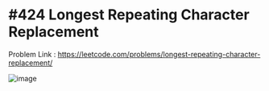 # #424  Longest Repeating Character Replacement

Problem Link : https://leetcode.com/problems/longest-repeating-character-replacement/

![image](https://user-images.githubusercontent.com/107335905/174136408-df238bea-d4e9-42de-881f-a26e59438abc.png)

